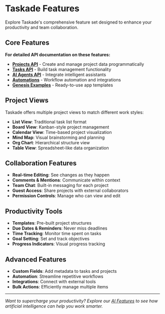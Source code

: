# Taskade Features

Explore Taskade's comprehensive feature set designed to enhance your productivity and team collaboration.

## Core Features

**For detailed API documentation on these features:**

* **[Projects API](../../api/projects/README.md)** - Create and manage project data programmatically
* **[Tasks API](../../api/tasks/README.md)** - Build task management functionality  
* **[AI Agents API](../../api/agents/README.md)** - Integrate intelligent assistants
* **[Automations](../../automation/README.md)** - Workflow automation and integrations
* **[Genesis Examples](../../genesis/examples-and-templates.md)** - Ready-to-use app templates

## Project Views

Taskade offers multiple project views to match different work styles:

- **List View**: Traditional task list format
- **Board View**: Kanban-style project management
- **Calendar View**: Time-based project visualization
- **Mind Map**: Visual brainstorming and planning
- **Org Chart**: Hierarchical structure view
- **Table View**: Spreadsheet-like data organization

## Collaboration Features

- **Real-time Editing**: See changes as they happen
- **Comments & Mentions**: Communicate within context
- **Team Chat**: Built-in messaging for each project
- **Guest Access**: Share projects with external collaborators
- **Permission Controls**: Manage who can view and edit

## Productivity Tools

- **Templates**: Pre-built project structures
- **Due Dates & Reminders**: Never miss deadlines
- **Time Tracking**: Monitor time spent on tasks
- **Goal Setting**: Set and track objectives
- **Progress Indicators**: Visual progress tracking

## Advanced Features

- **Custom Fields**: Add metadata to tasks and projects
- **Automation**: Streamline repetitive workflows
- **Integrations**: Connect with external tools
- **Bulk Actions**: Efficiently manage multiple items

---

*Want to supercharge your productivity? Explore our [AI Features](../ai-features/README.md) to see how artificial intelligence can help you work smarter.*
